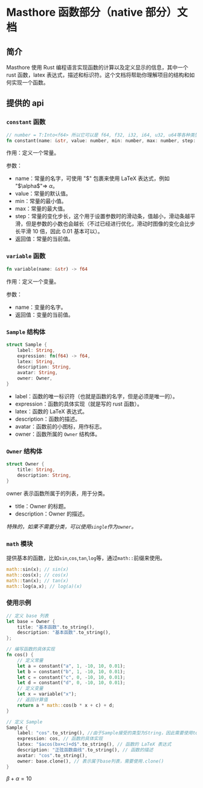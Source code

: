 # Masthore 函数部分（native 部分）文档

## 简介

Masthore 使用 Rust 编程语言实现函数的计算以及定义显示的信息，其中一个 rust 函数，latex 表达式，描述和标识符。这个文档将帮助你理解项目的结构和如何实现一个函数。

## 提供的 api

### `constant` 函数

```rust
// number = T:Into<f64> 所以它可以是 f64, f32, i32, i64, u32, u64等各种类型的数字
fn constant(name: &str, value: number, min: number, max: number, step: number) -> f64
```

作用：定义一个常量。

参数：

- name：常量的名字，可使用 "\$" 包裹来使用 LaTeX 表达式，例如 "\$\alpha\$"=> $\alpha$。
- value：常量的默认值。
- min：常量的最小值。
- max：常量的最大值。
- step：常量的变化步长，这个用于设置参数时的滑动条，值越小，滑动条越平滑，但是参数的小数也会越长（不过已经进行优化，滑动时图像的变化会比步长平滑 10 倍，因此 0.01 基本可以）。
- 返回值：常量的当前值。

### `variable` 函数

```rust
fn variable(name: &str) -> f64
```

作用：定义一个变量。

参数：

- name：变量的名字。
- 返回值：变量的当前值。

### `Sample` 结构体

```rust
struct Sample {
    label: String,
    expression: fn(f64) -> f64,
    latex: String,
    description: String,
    avatar: String,
    owner: Owner,
}
```

- label：函数的唯一标识符（也就是函数的名字，但是必须是唯一的）。
- expression：函数的具体实现（就是写的 rust 函数）。
- latex：函数的 LaTeX 表达式。
- description：函数的描述。
- avatar：函数前的小图标，用作标志。
- owner：函数所属的 `Owner` 结构体。

### `Owner` 结构体

```rust
struct Owner {
    title: String,
    description: String,
}
```

owner 表示函数所属于的列表，用于分类。

- title：Owner 的标题。
- description：Owner 的描述。

_特殊的，如果不需要分类，可以使用`single`作为`owner`。_

### `math` 模块

提供基本的函数，比如`sin`,`cos`,`tan`,`log`等，通过`math::`前缀来使用。

```rust
math::sin(x); // sin(x)
math::cos(x); // cos(x)
math::tan(x); // tan(x)
math::log(a,x); // log(a)(x)
```

### 使用示例

```rust
// 定义 base 列表
let base = Owner {
    title: "基本函数".to_string(),
    description: "基本函数".to_string(),
};

// 编写函数的具体实现
fn cos() {
    // 定义常量
    let a = constant("a", 1, -10, 10, 0.01);
    let b = constant("b", 1, -10, 10, 0.01);
    let c = constant("c", 0, -10, 10, 0.01);
    let d = constant("d", 0, -10, 10, 0.01);
    // 定义变量
    let x = variable("x");
    // 返回计算值
    return a * math::cos(b * x + c) + d;
}

// 定义 Sample
Sample {
    label: "cos".to_string(), //由于Sample接受的类型为String，因此需要使用to_string()转换
    expression: cos, // 函数的具体实现
    latex: "$acos(bx+c)+d$".to_string(), // 函数的 LaTeX 表达式
    description: "正弦函数曲线".to_string(), // 函数的描述
    avatar: "cos".to_string(),
    owner: base.clone(), // 表示属于base列表，需要使用.clone()
}
```

$\beta+\alpha=10$
